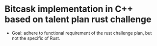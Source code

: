 # Bitcask implementation in C++ based on talent plan rust challenge
- Goal: adhere to functional requirement of the rust challenge plan, but not the specific of Rust.

